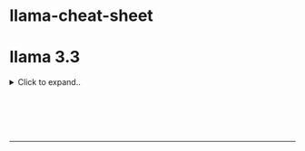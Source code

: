 # llama-cheat-sheet



# llama 3.3

<details><summary>Click to expand..</summary>


# Ollama

## llama 3.3 (Q4_K_M)
- https://ollama.com/library/llama3.3
```
```

  
</details>







<br><br>
<br><br>
___
<br><br>
<br><br>
